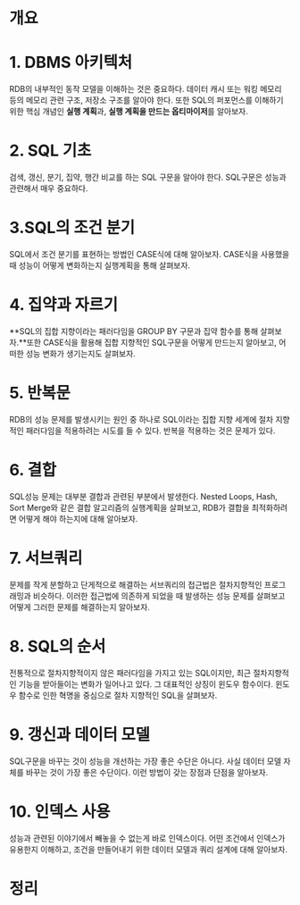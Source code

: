 <!-- Date: 2025-01-04 -->
<!-- Update Date: 2025-01-04 -->
<!-- File ID: c50bfa28-8de5-47e5-8c26-24a565c8ed37 -->
<!-- Author: Seoyeon Jang -->

# 개요

# 1. DBMS 아키텍처

RDB의 내부적인 동작 모델을 이해하는 것은 중요하다.
데이터 캐시 또는 워킹 메모리 등의 메모리 관련 구조, 저장소 구조를 알아야 한다.
또한 SQL의 퍼포먼스를 이해하기 위한 핵심 개념인 **실행 계획**과, **실행 계획을 만드는 옵티마이저**를 알아보자.

# 2. SQL 기초

검색, 갱신, 분기, 집약, 행간 비교를 하는 SQL 구문을 알아야 한다. SQL구문은 성능과 관련해서 매우 중요하다.

# 3.SQL의 조건 분기

SQL에서 조건 분기를 표현하는 방법인 CASE식에 대해 알아보자. CASE식을 사용했을 때 성능이 어떻게 변화하는지
실행계획을 통해 살펴보자.

# 4. 집약과 자르기

**SQL의 집합 지향이라는 패러다임을 GROUP BY 구문과 집약 함수를 통해 살펴보자.**또한 CASE식을 활용해
집합 지향적인 SQL구문을 어떻게 만드는지 알아보고, 어떠한 성능 변화가 생기는지도 살펴보자.

# 5. 반복문

RDB의 성능 문제를 발생시키는 원인 중 하나로 SQL이라는 집합 지향 세계에 절차 지향적인 패러다임을 적용하려는
시도를 들 수 있다. 반복을 적용하는 것은 문제가 있다.

# 6. 결합

SQL성능 문제는 대부분 결합과 관련된 부분에서 발생한다.
Nested Loops, Hash, Sort Merge와 같은 결합 알고리즘의 실행계획을 살펴보고, RDB가 결합을 최적화하려면
어떻게 해야 하는지에 대해 알아보자.

# 7. 서브쿼리

문제를 작게 분할하고 단게적으로 해결하는 서브쿼리의 접근법은 절차지향적인 프로그래밍과 비슷하다.
이러한 접근법에 의존하게 되었을 때 발생하는 성능 문제를 살펴보고 어떻게 그러한 문제를 해결하는지 알아보자.

# 8. SQL의 순서

전통적으로 절차지향적이지 않은 패러다임을 가지고 있는 SQL이지만, 최근 절차지향적인 기능을 받아들이는 변화가 일어나고 있다.
그 대표적인 상징이 윈도우 함수이다. 윈도우 함수로 인한 혁명을 중심으로 절차 지향적인 SQL을 살펴보자.

# 9. 갱신과 데이터 모델

SQL구문을 바꾸는 것이 성능을 개선하는 가장 좋은 수단은 아니다. 사실 데이터 모델 자체를 바꾸는 것이 가장 좋은 수단이다.
이런 방법이 갖는 장점과 단점을 알아보자.

# 10. 인덱스 사용

성능과 관련된 이야기에서 빼놓을 수 없는게 바로 인덱스이다. 어떤 조건에서 인덱스가 유용한지 이해하고, 조건을 만들어내기 위한
데이터 모델과 쿼리 설계에 대해 알아보자.

# 정리


